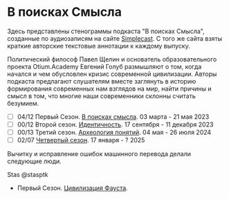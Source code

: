 # В поисках Смысла

Здесь представлены стенограммы подкаста "В поисках Смысла", созданные по аудиозаписям на сайте [Simplecast](https://paradoks-pinkera-pilotnyy-vypusk.simplecast.com/).
С того же сайта взяты краткие авторские текстовые аннотации к каждому выпуску.

Политический философ Павел Щелин и основатель образовательного проекта Otium.Academy Евгений Голуб размышляют о том, когда начался и чем обусловлен кризис современной цивилизации.
Авторы подкаста предлагают слушателям вместе заглянуть в историю формирования современных нам взглядов на мир, найти причины и смысл в том, что многие наши современники склонны считать безумием.

- [ ] 04/12 Первый Сезон. [В поисках смысла](Season01/README.md). 03 марта - 21 мая 2023
- [ ] 00/12 Второй сезон. [Идентичность](Season02/README.md). 17 сентября - 11 декабря 2023
- [ ] 00/13 Третий сезон. [Археология понятий](Season03/README.md). 04 мая - 26 июля 2024
- [ ] 02/07 [Четвертый сезон](Season04/README.md). 17 января - ? 2025

Вычитку и исправление ошибок машинного перевода делали следующие люди.

Stas @stasptk

- Первый Сезон. [Цивилизация Фауста](Season01/faust.md).

